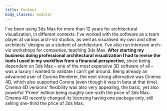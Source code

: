 ```yaml
---
title: Content
body_classes: modular
---
```


I've been using 3ds Max for more than 12 years for architectural visualization, in different contexts. I've worked with the software as a team player at various arch-viz studios, as well as visualised my own and other architects' designs as a student of architecture. I've also run intensive arch-viz workshops for companies, teaching 3ds Max. **After starting my business doing professional architectural visualization I had to revise the tools I used in my workflow from a financial perspective,** since being dependent on 3ds Max – one of the most expensive 3D software of all – was a luxury I wanted to validate I can't get around. Being already an advanced user of Corona Renderer, the next strong alternative was Cinema 4D, which also supported Corona (even though it was in beta at that time). Cinema 4D versions' flexibility was also very appealing, the basic, yet also powerful 'Prime' edition being roughly one-sixth the price of 3ds Max. Cinema 4D recently changed its licensing having one package only, still selling one-third the price of 3ds Max.